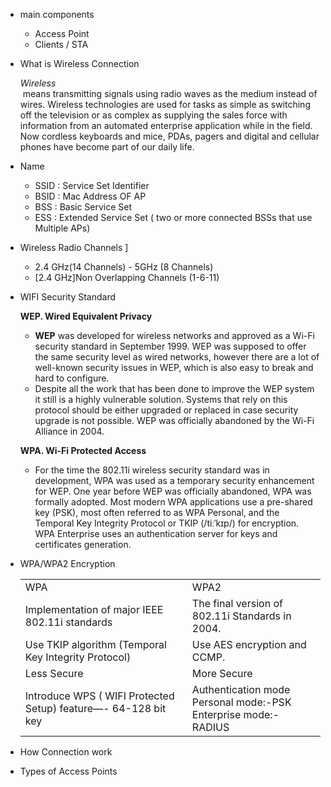 - main components
    
    - Access Point
    - Clients / STA
    
- What is Wireless Connection
    
    _Wireless_  
     means transmitting signals using radio waves as the medium instead of wires. Wireless technologies are used for tasks as simple as switching off the television or as complex as supplying the sales force with information from an automated enterprise application while in the field. Now cordless keyboards and mice, PDAs, pagers and digital and cellular phones have become part of our daily life.
    
- Name
    
    - SSID : Service Set Identifier
    - BSID : Mac Address OF AP
    - BSS : Basic Service Set
    - ESS : Extended Service Set ( two or more connected BSSs that use Multiple APs)
        
    
- Wireless Radio Channels ]
    
    - 2.4 GHz(14 Channels) - 5GHz (8 Channels)
    - [2.4 GHz]Non Overlapping Channels (1-6-11)
    
      
    
- WIFI Security Standard
    
    **WEP. Wired Equivalent Privacy**
    
    - **WEP** was developed for wireless networks and approved as a Wi-Fi security standard in September 1999. WEP was supposed to offer the same security level as wired networks, however there are a lot of well-known security issues in WEP, which is also easy to break and hard to configure.
    - Despite all the work that has been done to improve the WEP system it still is a highly vulnerable solution. Systems that rely on this protocol should be either upgraded or replaced in case security upgrade is not possible. WEP was officially abandoned by the Wi-Fi Alliance in 2004.
    
    **WPA. Wi-Fi Protected Access**
    
    - For the time the 802.11i wireless security standard was in development, WPA was used as a temporary security enhancement for WEP. One year before WEP was officially abandoned, WPA was formally adopted. Most modern WPA applications use a pre-shared key (PSK), most often referred to as WPA Personal, and the Temporal Key Integrity Protocol or TKIP (/tiːˈkɪp/) for encryption. WPA Enterprise uses an authentication server for keys and certificates generation.
    
- WPA/WPA2 Encryption
    
    |   |   |
    |---|---|
    |WPA|WPA2|
    |Implementation of major IEEE 802.11i standards|The final version of 802.11i Standards in 2004.|
    |Use TKIP algorithm (Temporal Key Integrity Protocol)|Use AES encryption and CCMP.|
    |Less Secure|More Secure|
    |Introduce WPS ( WIFI Protected Setup) feature—- 64-128 bit key|Authentication mode  <br>Personal mode:-PSK  <br>Enterprise mode:- RADIUS|
    
      
    
- How Connection work
    
- Types of Access Points